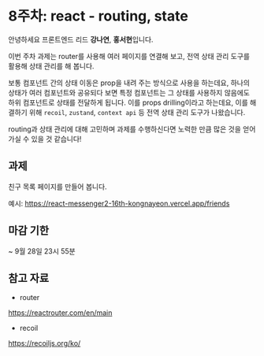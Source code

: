 # 8주차: react - routing, state


안녕하세요 프론트엔드 리드 **강나연**, **홍서현**입니다.

이번 주차 과제는 router를 사용해 여러 페이지를 연결해 보고, 전역 상태 관리 도구를 활용해 상태 관리를 해 봅니다.

보통 컴포넌트 간의 상태 이동은 prop을 내려 주는 방식으로 사용을 하는데요, 하나의 상태가 여러 컴포넌트와 공유되다 보면 특정 컴포넌트는 그 상태를 사용하지 않음에도 하위 컴포넌트로 상태를 전달하게 됩니다. 이를 props drilling이라고 하는데요, 이를 해결하기 위해 `recoil`, `zustand`, `context api` 등 전역 상태 관리 도구가 나왔습니다.

routing과 상태 관리에 대해 고민하며 과제를 수행하신다면 노력한 만큼 많은 것을 얻어가실 수 있을 것 같습니다!

## 과제

친구 목록 페이지를 만들어 봅니다. 

예시: [](https://react-messenger2-16th-kongnayeon.vercel.app/chats)https://react-messenger2-16th-kongnayeon.vercel.app/friends

## 마감 기한

~ 9월 28일 23시 55분

## 참고 자료

- router

https://reactrouter.com/en/main

- recoil

https://recoiljs.org/ko/
